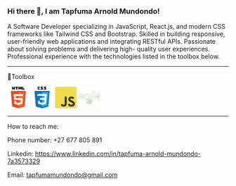 ### Hi there 👋, I am Tapfuma Arnold Mundondo!

A Software Developer specializing in JavaScript, React.js, and
modern CSS frameworks like Tailwind CSS and Bootstrap. Skilled in building responsive, user-friendly
web applications and integrating RESTful APIs. Passionate about solving problems and delivering high- quality user experiences. Professional experience with the technologies listed in the toolbox below.

---

🧰Toolbox

<img src="https://raw.githubusercontent.com/devicons/devicon/6910f0503efdd315c8f9b858234310c06e04d9c0/icons/html5/html5-original-wordmark.svg" alt="HTML logo" height=50 width=50/> <img src="https://raw.githubusercontent.com/devicons/devicon/6910f0503efdd315c8f9b858234310c06e04d9c0/icons/css3/css3-original-wordmark.svg" alt="CSS logo" heigth=50 width=50/> <img src="https://raw.githubusercontent.com/devicons/devicon/6910f0503efdd315c8f9b858234310c06e04d9c0/icons/javascript/javascript-original.svg" alt="Javascrit logo" width="50" height="50"/> <img src="https://raw.githubusercontent.com/devicons/devicon/6910f0503efdd315c8f9b858234310c06e04d9c0/icons/nodejs/nodejs-line-wordmark.svg" alt="Node JS logo" heigth=50 width=50>

---

How to reach me:

Phone number: +27 677 805 891

Linkedin: https://www.linkedin.com/in/tapfuma-arnold-mundondo-7a3573329

Email: tapfumamundondo@gmail.com





<!--
**Sancho566/Sancho566** is a ✨ _special_ ✨ repository because its `README.md` (this file) appears on your GitHub profile.

Here are some ideas to get you started:

- 🔭 I’m currently working on ...
- 🌱 I’m currently learning ...
- 👯 I’m looking to collaborate on ...
- 🤔 I’m looking for help with ...
- 💬 Ask me about ...
- 📫 How to reach me: ...
- 😄 Pronouns: ...
- ⚡ Fun fact: ...
-->
